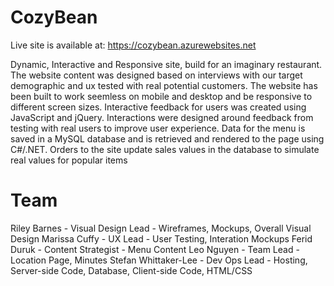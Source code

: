 # CozyBean
Live site is available at:
https://cozybean.azurewebsites.net

Dynamic, Interactive and Responsive site, build for an imaginary restaurant.
The website content was designed based on interviews with our target demographic and ux tested with real potential customers.
The website has been built to work seemless on mobile and desktop and be responsive to different screen sizes.
Interactive feedback for users was created using JavaScript and jQuery.
Interactions were designed around feedback from testing with real users to improve user experience.
Data for the menu is saved in a MySQL database and is retrieved and rendered to the page using C#/.NET.
Orders to the site update sales values in the database to simulate real values for popular items

# Team
Riley Barnes - Visual Design Lead - Wireframes, Mockups, Overall Visual Design
Marissa Cuffy - UX Lead - User Testing, Interation Mockups
Ferid Duruk - Content Strategist - Menu Content
Leo Nguyen - Team Lead - Location Page, Minutes
Stefan Whittaker-Lee - Dev Ops Lead - Hosting, Server-side Code, Database, Client-side Code, HTML/CSS
